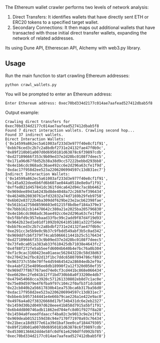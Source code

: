 The Ethereum wallet crawler performs two levels of network analysis:

1. Direct Transfers: It identifies wallets that have directly sent ETH or ERC20 tokens to a specified target wallet.
2. Secondary Connections: It then maps out additional wallets that have transacted with those initial direct transfer wallets, expanding the network of related addresses.


Its using Dune API, Etherescan API, Alchemy with web3.py library.

## Usage

Run the main function to start crawling Ethereum addresses:
```
python crawl_wallets.py
```
You will be prompted to enter an Ethereum address:
```
Enter Ethereum address: 0xec70bd334d2177c014ae7aafead527412dbab5f8
```

Output example:
```
Crawling direct transfers for 0xec70bd334d2177c014ae7aafead527412dbab5f8
Found 7 direct interaction wallets. Crawling second hop...
Found 37 indirect wallets.
Direct Interaction Wallets: {'0x14599a862ec5a61003af233d3e977f40e8cf1f91', '0xbb76ced3c2b7c2a8bdbf2731e24132fae47f0b9c', '0x89f210b01a007d0d6950181d63878c6f39897cdb', '0xd27109666f353c9b09ed37e2d20bc0108f7deec5', '0x171a96d67f8d52b38a38d9cc57222bebbd293bb8', '0x4e1b6cdc068adc36ae492cc6e2d296a63cfe1f9d', '0xdac17f958d2ee523a2206206994597c13d831ec7'}
Indirect Interaction Wallets: {'0x14599a862ec5a61003af233d3e977f40e8cf1f91', '0x145a922dee6b6fd6b607ae044a0518e8e0af1f91', '0xffed821d457841dc361fd4ca642d94c7ac8b6462', '0x969dee8943a6243bd8de4048a72c2607ef396434', '0x46340b20830761efd32832a74d7169b29feb9758', '0x6b02e83722b4ba309ddf629be23e2acb62398fae', '0x561b1a2750d8596603e01215f8bdbef184a379e3', '0x7bbb162cb14478642c380a21e2025ba205796830', '0x4e1b6cdc068adc36ae492cc6e2d296a63cfe1f9d', '0x5f8bfd9c957ebaad33fbc99c2add9f87d4f19d93', '0x9642b23ed1e01df1092b92641051881a322f5d4e', '0xbb76ced3c2b7c2a8bdbf2731e24132fae47f0b9c', '0xe291cc3e5b9e0c9b37c9fbdd549abf3b5c0ad342', '0x969ddfcb6f379f74cab5066611441b25c5176434', '0xd27109666f353c9b09ed37e2d20bc0108f7deec5', '0x73fe0ca051a383ab33f610425db71038e4643fc2', '0x4f88f272fe5ab5eefd6004b640b4e7bc76a0b304', '0xf1c9cac3160423ea01aeac562843228c58d38d63', '0x270423e2fbc82d13f1bc7ddc65807094786cf803', '0x963737c550e70ffe4d59464542a28604edb2ef9a', '0xa4abf225e4896ee8db18990f2a12f320d050ef35', '0x969d77f867767aed74e0cf3cd441bc868e066434', '0xe6620ec2fe041b12ff1bd730bb8a0f33200e4db7', '0x479454068cca3920c571261330802eb8d7c1ac0e', '0x75e89d5979e4f6fba9f97c104c2f0afb3f1dcb88', '0x22cb840b2a56617830b41ea753bca6b317ba56d0', '0xdac17f958d2ee523a2206206994597c13d831ec7', '0xbbe4cb957344441e4e66b79cae226a1e422e9ac0', '0x4976a4a02f38326660d17bf34b431dc6e2eb2327', '0x1459d30b2d0497d628eee41b858d7915a5bf1f91', '0x6b4dd800746adb11862ed704efc8d01f927f8a28', '0x14594a0feeedfdaaccf4ba02c3e9013c9e2e1f91', '0x969deab0152159d38c94e7170f71970a93c76434', '0x21beca18d9377e61a39d1baf3ee0caf184479305', '0x89f210b01a007d0d6950181d63878c6f39897cdb', '0x45300136662dd4e58fc0df61e6290dffd992b785', '0xec70bd334d2177c014ae7aafead527412dbab5f8'}
```
